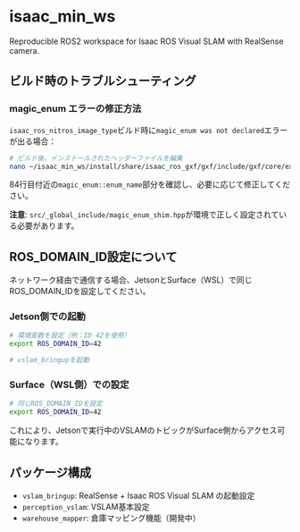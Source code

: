 # isaac_min_ws

Reproducible ROS2 workspace for Isaac ROS Visual SLAM with RealSense camera.

## ビルド時のトラブルシューティング

### magic_enum エラーの修正方法

`isaac_ros_nitros_image_type`ビルド時に`magic_enum was not declared`エラーが出る場合：

```bash
# ビルド後、インストールされたヘッダーファイルを編集
nano ~/isaac_min_ws/install/share/isaac_ros_gxf/gxf/include/gxf/core/expected_macro.hpp
```

84行目付近の`magic_enum::enum_name`部分を確認し、必要に応じて修正してください。

**注意**: `src/_global_include/magic_enum_shim.hpp`が環境で正しく設定されている必要があります。

## ROS_DOMAIN_ID設定について

ネットワーク経由で通信する場合、JetsonとSurface（WSL）で同じROS_DOMAIN_IDを設定してください。

### Jetson側での起動

```bash
# 環境変数を設定（例：ID 42を使用）
export ROS_DOMAIN_ID=42

# vslam_bringupを起動
```

### Surface（WSL側）での設定

```bash
# 同じROS_DOMAIN_IDを設定
export ROS_DOMAIN_ID=42
```

これにより、Jetsonで実行中のVSLAMのトピックがSurface側からアクセス可能になります。

## パッケージ構成

- `vslam_bringup`: RealSense + Isaac ROS Visual SLAM の起動設定
- `perception_vslam`: VSLAM基本設定
- `warehouse_mapper`: 倉庫マッピング機能（開発中）
